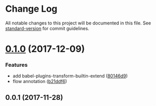 # Change Log

All notable changes to this project will be documented in this file. See [standard-version](https://github.com/conventional-changelog/standard-version) for commit guidelines.

<a name="0.1.0"></a>
# [0.1.0](https://github.com/south-farm/sketch-es-module/compare/v0.0.1...v0.1.0) (2017-12-09)


### Features

* add babel-plugins-transform-builtin-extend ([80146d9](https://github.com/south-farm/sketch-es-module/commit/80146d9))
* flow annotation ([b21ddf6](https://github.com/south-farm/sketch-es-module/commit/b21ddf6))



<a name="0.0.1"></a>

## 0.0.1 (2017-11-28)
